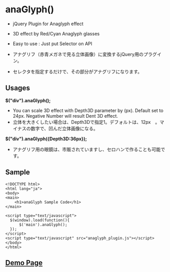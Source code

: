 # anaGlyph()
* jQuery Plugin for Anaglyph effect
* 3D effect by Red/Cyan Anaglyph glasses
* Easy to use : Just put Selector on API  

* アナグリフ（赤青メガネで見る立体画像）に変換するjQuery用のプラグイン。
* セレクタを指定するだけで、その部分がアナグリフになります。  

## Usages

__$("div").anaGlyph();__

* You can scale 3D effect with Depth3D parameter by (px).  Default set to 24px. Negative Number will result Dent 3D effect.
* 立体を大きくしたい場合は、Depth3Dで指定1。デフォルトは、12px　。マイナスの数字で、凹んだ立体画像になる。

__$("div").anaGlyph({Depth3D:36px});__

* アナグリフ用の眼鏡は、市販されていますし、セロハンで作ることも可能です。

## Sample

    <!DOCTYPE html>
    <html lang="ja">
    <body>
    <main>
        <h1>anaGlyph Sample Code</h1>
    </main>

    <script type="text/javascript">
      $(window).load(function(){
          $('main').anaGlyph();
      });
    </script>
    <script type="text/javascript" src="anaglyph_plugin.js"></script>
    </body>
    </html>

## [Demo Page](http://takwd.com/anaglyph/demo)

